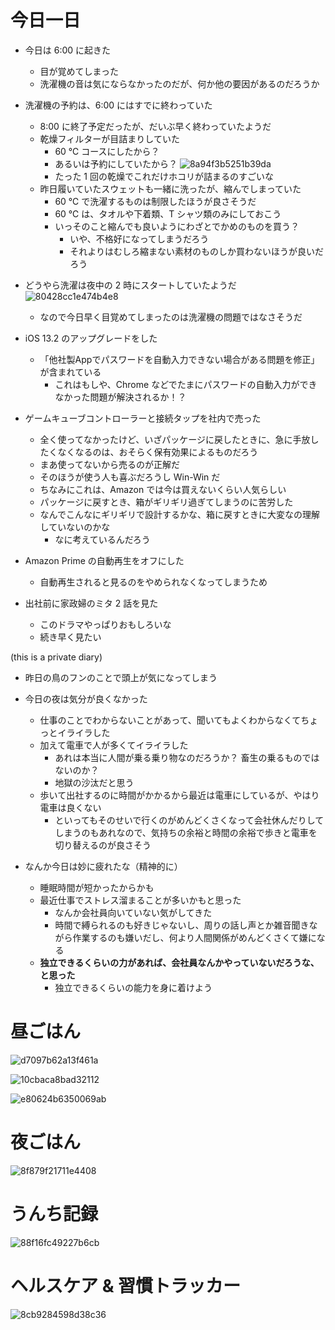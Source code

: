 # 今日一日
- 今日は 6:00 に起きた
    - 目が覚めてしまった
    - 洗濯機の音は気にならなかったのだが、何か他の要因があるのだろうか

- 洗濯機の予約は、6:00 にはすでに終わっていた
    - 8:00 に終了予定だったが、だいぶ早く終わっていたようだ
    - 乾燥フィルターが目詰まりしていた
        - 60 ℃ コースにしたから？
        - あるいは予約にしていたから？
![8a94f3b5251b39da](https://noraworld.github.io/box-bulbasaur/2019/10/8a94f3b5251b39da.jpg)
        - たった 1 回の乾燥でこれだけホコリが詰まるのすごいな
    - 昨日履いていたスウェットも一緒に洗ったが、縮んでしまっていた
        - 60 ℃ で洗濯するものは制限したほうが良さそうだ
        - 60 ℃ は、タオルや下着類、T シャツ類のみにしておこう
        - いっそのこと縮んでも良いようにわざとでかめのものを買う？
            - いや、不格好になってしまうだろう
            - それよりはむしろ縮まない素材のものしか買わないほうが良いだろう

- どうやら洗濯は夜中の 2 時にスタートしていたようだ
![80428cc1e474b4e8](https://noraworld.github.io/box-bulbasaur/2019/10/80428cc1e474b4e8.png)
    - なので今日早く目覚めてしまったのは洗濯機の問題ではなさそうだ

- iOS 13.2 のアップグレードをした
    - 「他社製Appでパスワードを自動入力できない場合がある問題を修正」が含まれている
        - これはもしや、Chrome などでたまにパスワードの自動入力ができなかった問題が解決されるか！？

- ゲームキューブコントローラーと接続タップを社内で売った
    - 全く使ってなかったけど、いざパッケージに戻したときに、急に手放したくなくなるのは、おそらく保有効果によるものだろう
    - まあ使ってないから売るのが正解だ
    - そのほうが使う人も喜ぶだろうし Win-Win だ
    - ちなみにこれは、Amazon では今は買えないくらい人気らしい
    - パッケージに戻すとき、箱がギリギリ過ぎてしまうのに苦労した
    - なんでこんなにギリギリで設計するかな、箱に戻すときに大変なの理解していないのかな
        - なに考えているんだろう

- Amazon Prime の自動再生をオフにした
    - 自動再生されると見るのをやめられなくなってしまうため

- 出社前に家政婦のミタ 2 話を見た
    - このドラマやっぱりおもしろいな
    - 続き早く見たい

 (this is a private diary)

- 昨日の鳥のフンのことで頭上が気になってしまう

- 今日の夜は気分が良くなかった
    - 仕事のことでわからないことがあって、聞いてもよくわからなくてちょっとイライラした
    - 加えて電車で人が多くてイライラした
        - あれは本当に人間が乗る乗り物なのだろうか？ 畜生の乗るものではないのか？
        - 地獄の沙汰だと思う
    - 歩いて出社するのに時間がかかるから最近は電車にしているが、やはり電車は良くない
        - といってもそのせいで行くのがめんどくさくなって会社休んだりしてしまうのもあれなので、気持ちの余裕と時間の余裕で歩きと電車を切り替えるのが良さそう

- なんか今日は妙に疲れたな（精神的に）
    - 睡眠時間が短かったからかも
    - 最近仕事でストレス溜まることが多いかもと思った
        - なんか会社員向いていない気がしてきた
        - 時間で縛られるのも好きじゃないし、周りの話し声とか雑音聞きながら作業するのも嫌いだし、何より人間関係がめんどくさくて嫌になる
    - **独立できるくらいの力があれば、会社員なんかやっていないだろうな、と思った**
        - 独立できるくらいの能力を身に着けよう

# 昼ごはん
![d7097b62a13f461a](https://noraworld.github.io/box-bulbasaur/2019/10/d7097b62a13f461a.jpg)

![10cbaca8bad32112](https://noraworld.github.io/box-bulbasaur/2019/10/10cbaca8bad32112.jpg)

![e80624b6350069ab](https://noraworld.github.io/box-bulbasaur/2019/10/e80624b6350069ab.jpg)

# 夜ごはん
![8f879f21711e4408](https://noraworld.github.io/box-bulbasaur/2019/10/8f879f21711e4408.jpg)

# うんち記録
![88f16fc49227b6cb](https://noraworld.github.io/box-bulbasaur/2019/10/88f16fc49227b6cb.png)

# ヘルスケア & 習慣トラッカー
![8cb9284598d38c36](https://noraworld.github.io/box-bulbasaur/2019/10/8cb9284598d38c36.png)
